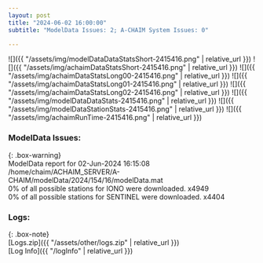 ```yaml
---
layout: post
title: "2024-06-02 16:00:00"
subtitle: "ModelData Issues: 2; A-CHAIM System Issues: 0"

---
```


![]({{ "/assets/img/modelDataDataStatsShort-2415416.png" | relative_url }})
![]({{ "/assets/img/achaimDataStatsShort-2415416.png" | relative_url }})
![]({{ "/assets/img/achaimDataStatsLong00-2415416.png" | relative_url }})
![]({{ "/assets/img/achaimDataStatsLong01-2415416.png" | relative_url }})
![]({{ "/assets/img/achaimDataStatsLong02-2415416.png" | relative_url }})
![]({{ "/assets/img/modelDataDataStats-2415416.png" | relative_url }})
![]({{ "/assets/img/modelDataStationStats-2415416.png" | relative_url }})
![]({{ "/assets/img/achaimRunTime-2415416.png" | relative_url }})


### ModelData Issues:  
  
{: .box-warning}  
 ModelData report for 02-Jun-2024 16:15:08   
 /home/chaim/ACHAIM_SERVER/A-CHAIM/modelData/2024/154/16/modelData.mat   
 0% of all possible stations for IONO were downloaded. x4949   
 0% of all possible stations for SENTINEL were downloaded. x4404   
  


### Logs:  
  
{: .box-note}  
[Logs.zip]({{ "/assets/other/logs.zip" | relative_url }})  
[Log Info]({{ "/logInfo" | relative_url }})  

